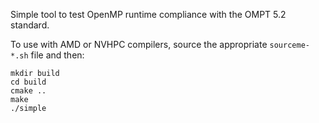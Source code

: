 
Simple tool to test OpenMP runtime compliance with the OMPT 5.2 standard.

To use with AMD or NVHPC compilers, source the appropriate `sourceme-*.sh` file
and then:
```
mkdir build
cd build
cmake ..
make
./simple
```